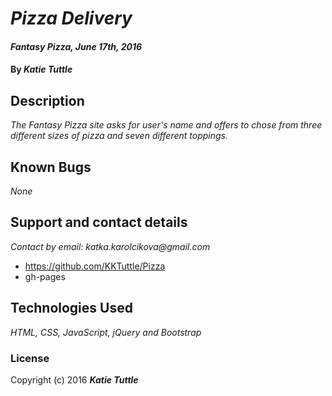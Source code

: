 # _Pizza Delivery_

#### _Fantasy Pizza, June 17th, 2016_

#### By _**Katie Tuttle**_

## Description

_The Fantasy Pizza site asks for user's name and offers to chose from three different sizes of pizza and seven different toppings._

## Known Bugs

_None_

## Support and contact details

_Contact by email: katka.karolcikova@gmail.com_
* https://github.com/KKTuttle/Pizza
* gh-pages

## Technologies Used

_HTML, CSS, JavaScript, jQuery and Bootstrap_

### License

Copyright (c) 2016 **_Katie Tuttle_**

